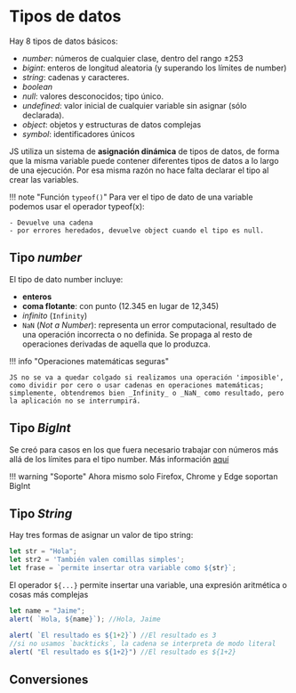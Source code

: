 # Tipos de datos


Hay 8 tipos de datos básicos:

- _number_: números de cualquier clase, dentro del rango ±253
- _bigint_: enteros de longitud aleatoria (y superando los límites de number)
- _string_: cadenas y caracteres.
- _boolean_
- _null_: valores desconocidos; tipo único.
- _undefined_: valor inicial de cualquier variable sin asignar (sólo declarada).
- _object_: objetos y estructuras de datos complejas
- _symbol_: identificadores únicos

JS utiliza un sistema de **asignación dinámica** de tipos de datos, de forma que la misma variable puede contener diferentes tipos de datos a lo largo de una ejecución. Por esa misma razón no hace falta declarar el tipo al crear las variables.

!!! note "Función `typeof()`"
    Para ver el tipo de dato de una variable podemos usar el operador typeof(x):

    - Devuelve una cadena
    - por errores heredados, devuelve object cuando el tipo es null.

## Tipo _number_

El tipo de dato number incluye:

- **enteros**
- **coma flotante**: con punto (12.345 en lugar de 12,345)
- _infinito_ (`Infinity`)
- `NaN` (_Not a Number_): representa un error computacional, resultado de una operación incorrecta o no definida. Se propaga al resto de operaciones derivadas de aquella que lo produzca.

!!! info "Operaciones matemáticas seguras"

    JS no se va a quedar colgado si realizamos una operación 'imposible', como dividir por cero o usar cadenas en operaciones matemáticas; simplemente, obtendremos bien _Infinity_ o _NaN_ como resultado, pero la aplicación no se interrumpirá.

## Tipo _BigInt_
Se creó para casos en los que fuera necesario trabajar con números más allá de los límites para el tipo number. Más información [aquí](https://javascript.info/bigint)

!!! warning "Soporte"
    Ahora mismo solo Firefox, Chrome y Edge soportan BigInt

## Tipo _String_

Hay tres formas de asignar un valor de tipo string:

```javascript
let str = "Hola";
let str2 = 'También valen comillas simples';
let frase = `permite insertar otra variable como ${str}`;
```

El operador `${...}` permite insertar una variable, una expresión aritmética o cosas más complejas

```javascript
let name = "Jaime";
alert( `Hola, ${name}`); //Hola, Jaime

alert( `El resultado es ${1+2}`) //El resultado es 3
//si no usamos `backticks`, la cadena se interpreta de modo literal
alert( "El resultado es ${1+2}") //El resultado es ${1+2}
```

## Conversiones
